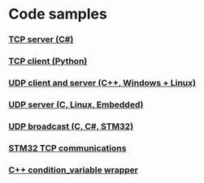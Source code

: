 # Code samples


### [TCP server (C#)](Networking/TCP/TcpServer/)  

### [TCP client (Python)](Networking/TCP/TcpHexClient/) 

### [UDP client and server (C++, Windows + Linux)](Networking/UDP/sv_client) 

### [UDP server (C, Linux, Embedded)](Networking/UDP/udp_echo_server) 

### [UDP broadcast (C, C#, STM32)](Networking/UDP/udp_broadcast/) 

### [STM32 TCP communications](STM32/tcp_comm/)

### [C++ condition_variable wrapper](cpp/cond_variable/)





